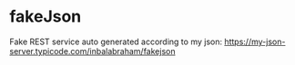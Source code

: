# fakeJson

Fake REST service auto generated according to my json:
https://my-json-server.typicode.com/inbalabraham/fakejson

